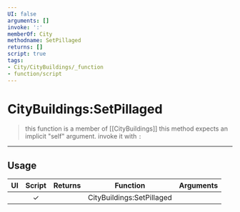 ```yaml
---
UI: false
arguments: []
invoke: ':'
memberOf: City
methodname: SetPillaged
returns: []
script: true
tags:
- City/CityBuildings/_function
- function/script
---
```

# CityBuildings:SetPillaged
> this function is a member of [[CityBuildings]]
> this method expects an implicit "self" argument. invoke it with `:`
-----
## Usage
|  UI | Script | Returns | Function | Arguments |
|:---:|:------:|-------:|:--------:|:---------|
| |✓||CityBuildings:SetPillaged||

